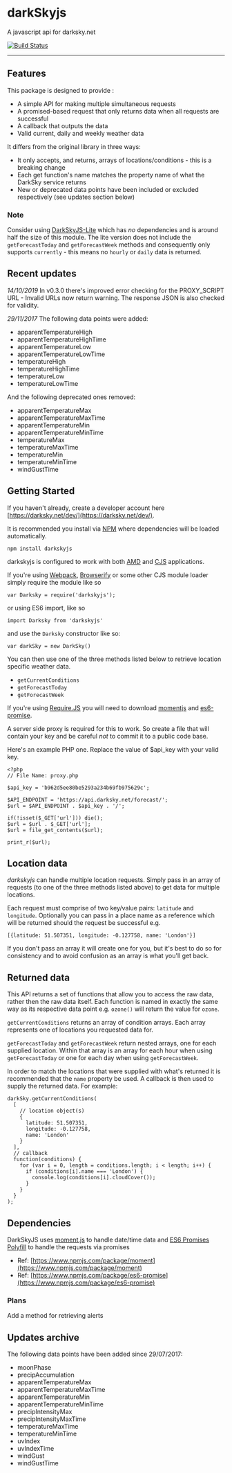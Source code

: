 # darkSkyjs


A javascript api for darksky.net

[![Build Status](https://travis-ci.org/rjbultitude/darkskyjs.svg?branch=master)](https://travis-ci.org/rjbultitude/darkskyjs)

---

## Features

This package is designed to provide :

* A simple API for making multiple simultaneous requests
* A promised-based request that only returns data when all requests are successful
* A callback that outputs the data
* Valid current, daily and weekly weather data

It differs from the original library in three ways:

* It only accepts, and returns, arrays of locations/conditions - this is a breaking change
* Each get function's name matches the property name of what the DarkSky service returns
* New or deprecated data points have been included or excluded respectively (see updates section below)

### Note
Consider using [DarkSkyJS-Lite](https://www.npmjs.com/package/darkskyjs-lite) which has _no_ dependencies and is around half the size of this module. The lite version does not include the `getForecastToday` and `getForecastWeek` methods and consequently only supports `currently` - this means no `hourly` or `daily` data is returned.

## Recent updates

_14/10/2019_
In v0.3.0 there's improved error checking for the PROXY_SCRIPT URL - Invalid URLs now return warning. The response JSON is also checked for validity. 

_29/11/2017_
The following data points were added:

 * apparentTemperatureHigh
 * apparentTemperatureHighTime
 * apparentTemperatureLow
 * apparentTemperatureLowTime
 * temperatureHigh
 * temperatureHighTime
 * temperatureLow
 * temperatureLowTime

And the following deprecated ones removed:

 * apparentTemperatureMax
 * apparentTemperatureMaxTime
 * apparentTemperatureMin
 * apparentTemperatureMinTime
 * temperatureMax
 * temperatureMaxTime
 * temperatureMin
 * temperatureMinTime
 * windGustTime

## Getting Started

If you haven't already, create a developer account here [https://darksky.net/dev/](https://darksky.net/dev/).

It is recommended you install via [NPM](https://npmjs.com) where dependencies will be loaded automatically.

`npm install darkskyjs`

darkskyjs is configured to work with both [AMD](https://en.wikipedia.org/wiki/Asynchronous_module_definition) and [CJS](https://en.wikipedia.org/wiki/CommonJS) applications.

If you're using [Webpack](http://webpack.github.io/), [Browserify](http://browserify.org/) or some other CJS module loader simply require the module like so

`var Darksky = require('darkskyjs');`

or using ES6 import, like so

`import Darksky from 'darkskyjs'`

and use the `Darksky` constructor like so:

`var darkSky = new DarkSky()`

You can then use one of the three methods listed below to retrieve location specific weather data.

* `getCurrentConditions`
* `getForecastToday`
* `getForecastWeek`

If you're using [Require.JS](http://requirejs.org/) you will need to download [momentjs](https://momentjs.com/) and [es6-promise](https://github.com/stefanpenner/es6-promise).

A server side proxy is required for this to work. So create a file that will contain your key and be careful _not_ to commit it to a public code base.

Here's an example PHP one. Replace the value of $api_key with your valid key.

```
<?php
// File Name: proxy.php

$api_key = 'b962d5ee80be5293a234b69fb975629c';

$API_ENDPOINT = 'https://api.darksky.net/forecast/';
$url = $API_ENDPOINT . $api_key . '/';

if(!isset($_GET['url'])) die();
$url = $url . $_GET['url'];
$url = file_get_contents($url);

print_r($url);
```

## Location data

_darkskyjs_ can handle multiple location requests. Simply pass in an array of requests (to one of the three methods listed above) to get data for multiple locations. 

Each request must comprise of two key/value pairs: `latitude` and `longitude`. Optionally you can pass in a place name as a reference which will be returned should the request be successful e.g.
```
[{latitude: 51.507351, longitude: -0.127758, name: 'London'}]
```

If you don't pass an array it will create one for you, but it's best to do so for consistency and to avoid confusion as an array is what you'll get back.

## Returned data

This API returns a set of functions that allow you to access the raw data, rather then the raw data itself. Each function is named in exactly the same way as its respective data point e.g. `ozone()` will return the value for `ozone`.

`getCurrentConditions` returns an array of condition arrays. Each array represents one of locations you requested data for. 

`getForecastToday` and `getForecastWeek` return nested arrays, one for each supplied location. Within that array is an array for each hour when using `getForecastToday` or one for each day when using `getForecastWeek`.

In order to match the locations that were supplied with what's returned it is recommended that the `name` property be used. A callback is then used to supply the returned data. For example:

```
darkSky.getCurrentConditions(
  [
    // location object(s)
    {
      latitude: 51.507351,
      longitude: -0.127758,
      name: 'London'
    }
  ],
  // callback
  function(conditions) {
    for (var i = 0, length = conditions.length; i < length; i++) {
      if (conditions[i].name === 'London') {
        console.log(conditions[i].cloudCover());
      }
    }
  }
);
```

## Dependencies

DarkSkyJS uses
[moment.js](http://momentjs.com/) to handle date/time data and
[ES6 Promises Polyfill](https://github.com/jakearchibald/es6-promise) to handle the requests via promises

* Ref: [https://www.npmjs.com/package/moment](https://www.npmjs.com/package/moment)
* Ref: [https://www.npmjs.com/package/es6-promise](https://www.npmjs.com/package/es6-promise)

### Plans

Add a method for retrieving alerts

## Updates archive

The following data points have been added since 29/07/2017:

* moonPhase
* precipAccumulation
* apparentTemperatureMax
* apparentTemperatureMaxTime
* apparentTemperatureMin
* apparentTemperatureMinTime
* precipIntensityMax
* precipIntensityMaxTime
* temperatureMaxTime
* temperatureMinTime
* uvIndex
* uvIndexTime
* windGust
* windGustTime
